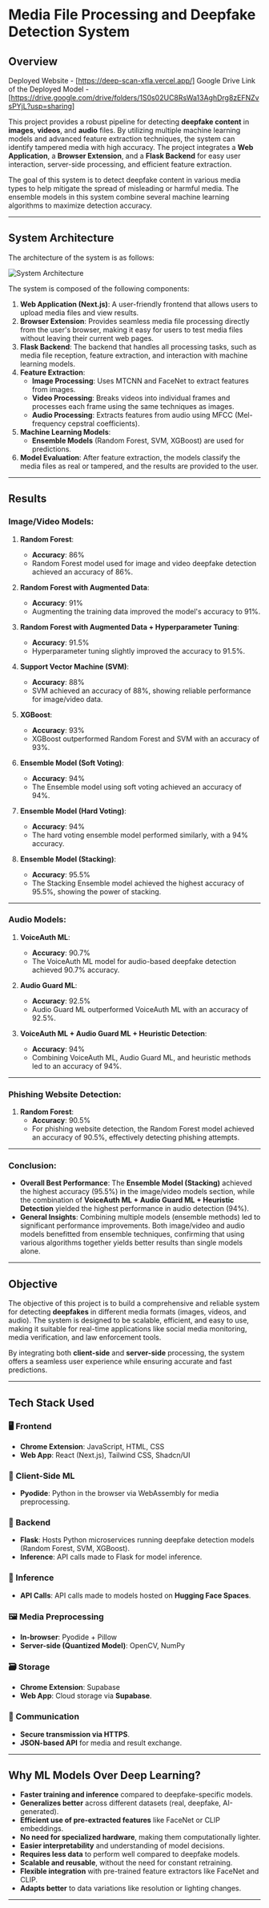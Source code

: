 # Media File Processing and Deepfake Detection System

## Overview

Deployed Website - [https://deep-scan-xfla.vercel.app/]
Google Drive Link of the Deployed Model - [https://drive.google.com/drive/folders/1S0s02UC8RsWa13AghDrg8zEFNZvsPYjL?usp=sharing]

This project provides a robust pipeline for detecting **deepfake content** in **images**, **videos**, and **audio** files. By utilizing multiple machine learning models and advanced feature extraction techniques, the system can identify tampered media with high accuracy. The project integrates a **Web Application**, a **Browser Extension**, and a **Flask Backend** for easy user interaction, server-side processing, and efficient feature extraction.

The goal of this system is to detect deepfake content in various media types to help mitigate the spread of misleading or harmful media. The ensemble models in this system combine several machine learning algorithms to maximize detection accuracy.

---

## System Architecture

The architecture of the system is as follows:

![System Architecture](architecture/archi.jpeg)

The system is composed of the following components:

1. **Web Application (Next.js)**: A user-friendly frontend that allows users to upload media files and view results.
2. **Browser Extension**: Provides seamless media file processing directly from the user's browser, making it easy for users to test media files without leaving their current web pages.
3. **Flask Backend**: The backend that handles all processing tasks, such as media file reception, feature extraction, and interaction with machine learning models.
4. **Feature Extraction**:
   - **Image Processing**: Uses MTCNN and FaceNet to extract features from images.
   - **Video Processing**: Breaks videos into individual frames and processes each frame using the same techniques as images.
   - **Audio Processing**: Extracts features from audio using MFCC (Mel-frequency cepstral coefficients).
5. **Machine Learning Models**:
   - **Ensemble Models** (Random Forest, SVM, XGBoost) are used for predictions.
6. **Model Evaluation**: After feature extraction, the models classify the media files as real or tampered, and the results are provided to the user.

---

## Results

### Image/Video Models:
1. **Random Forest**:  
   - **Accuracy**: 86%  
   - Random Forest model used for image and video deepfake detection achieved an accuracy of 86%.

2. **Random Forest with Augmented Data**:  
   - **Accuracy**: 91%  
   - Augmenting the training data improved the model's accuracy to 91%.

3. **Random Forest with Augmented Data + Hyperparameter Tuning**:  
   - **Accuracy**: 91.5%  
   - Hyperparameter tuning slightly improved the accuracy to 91.5%.

4. **Support Vector Machine (SVM)**:  
   - **Accuracy**: 88%  
   - SVM achieved an accuracy of 88%, showing reliable performance for image/video data.

5. **XGBoost**:  
   - **Accuracy**: 93%  
   - XGBoost outperformed Random Forest and SVM with an accuracy of 93%.

6. **Ensemble Model (Soft Voting)**:  
   - **Accuracy**: 94%  
   - The Ensemble model using soft voting achieved an accuracy of 94%.

7. **Ensemble Model (Hard Voting)**:  
   - **Accuracy**: 94%  
   - The hard voting ensemble model performed similarly, with a 94% accuracy.

8. **Ensemble Model (Stacking)**:  
   - **Accuracy**: 95.5%  
   - The Stacking Ensemble model achieved the highest accuracy of 95.5%, showing the power of stacking.

---

### Audio Models:
1. **VoiceAuth ML**:  
   - **Accuracy**: 90.7%  
   - The VoiceAuth ML model for audio-based deepfake detection achieved 90.7% accuracy.

2. **Audio Guard ML**:  
   - **Accuracy**: 92.5%  
   - Audio Guard ML outperformed VoiceAuth ML with an accuracy of 92.5%.

3. **VoiceAuth ML + Audio Guard ML + Heuristic Detection**:  
   - **Accuracy**: 94%  
   - Combining VoiceAuth ML, Audio Guard ML, and heuristic methods led to an accuracy of 94%.

---

### Phishing Website Detection:
1. **Random Forest**:  
   - **Accuracy**: 90.5%  
   - For phishing website detection, the Random Forest model achieved an accuracy of 90.5%, effectively detecting phishing attempts.

---

### Conclusion:
- **Overall Best Performance**: The **Ensemble Model (Stacking)** achieved the highest accuracy (95.5%) in the image/video models section, while the combination of **VoiceAuth ML + Audio Guard ML + Heuristic Detection** yielded the highest performance in audio detection (94%).
- **General Insights**: Combining multiple models (ensemble methods) led to significant performance improvements. Both image/video and audio models benefitted from ensemble techniques, confirming that using various algorithms together yields better results than single models alone.

---

## Objective

The objective of this project is to build a comprehensive and reliable system for detecting **deepfakes** in different media formats (images, videos, and audio). The system is designed to be scalable, efficient, and easy to use, making it suitable for real-time applications like social media monitoring, media verification, and law enforcement tools.

By integrating both **client-side** and **server-side** processing, the system offers a seamless user experience while ensuring accurate and fast predictions.

---

## Tech Stack Used

### 🖥️ Frontend
- **Chrome Extension**: JavaScript, HTML, CSS
- **Web App**: React (Next.js), Tailwind CSS, Shadcn/UI

### 🧠 Client-Side ML
- **Pyodide**: Python in the browser via WebAssembly for media preprocessing.

### 🔧 Backend
- **Flask**: Hosts Python microservices running deepfake detection models (Random Forest, SVM, XGBoost).
- **Inference**: API calls made to Flask for model inference.

### 📡 Inference
- **API Calls**: API calls made to models hosted on **Hugging Face Spaces**.

### 🖼️ Media Preprocessing
- **In-browser**: Pyodide + Pillow
- **Server-side (Quantized Model)**: OpenCV, NumPy

### 🗃️ Storage
- **Chrome Extension**: Supabase
- **Web App**: Cloud storage via **Supabase**.

### 🔐 Communication
- **Secure transmission via HTTPS**.
- **JSON-based API** for media and result exchange.

---

## Why ML Models Over Deep Learning?

- **Faster training and inference** compared to deepfake-specific models.
- **Generalizes better** across different datasets (real, deepfake, AI-generated).
- **Efficient use of pre-extracted features** like FaceNet or CLIP embeddings.
- **No need for specialized hardware**, making them computationally lighter.
- **Easier interpretability** and understanding of model decisions.
- **Requires less data** to perform well compared to deepfake models.
- **Scalable and reusable**, without the need for constant retraining.
- **Flexible integration** with pre-trained feature extractors like FaceNet and CLIP.
- **Adapts better** to data variations like resolution or lighting changes.

---